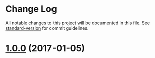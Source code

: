 # Change Log

All notable changes to this project will be documented in this file. See [standard-version](https://github.com/conventional-changelog/standard-version) for commit guidelines.

<a name="1.0.0"></a>
# [1.0.0](https://github.com/ajsb85/angular-rws/compare/v1.3.0...v1.0.0) (2017-01-05)
